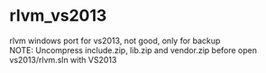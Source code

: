 # rlvm_vs2013
rlvm windows port for vs2013, not good, only for backup  
NOTE: Uncompress include.zip, lib.zip and vendor.zip before open vs2013/rlvm.sln with VS2013      
